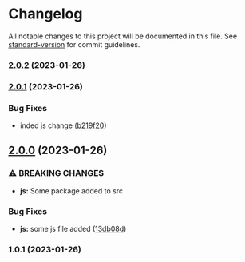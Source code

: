# Changelog

All notable changes to this project will be documented in this file. See [standard-version](https://github.com/conventional-changelog/standard-version) for commit guidelines.

### [2.0.2](https://github.com/m-hasan-pranto/semver-demo/compare/v2.0.1...v2.0.2) (2023-01-26)

### [2.0.1](https://github.com/m-hasan-pranto/semver-demo/compare/v2.0.0...v2.0.1) (2023-01-26)


### Bug Fixes

* inded js change ([b219f20](https://github.com/m-hasan-pranto/semver-demo/commit/b219f202b4845adaa4a148baa0eb23b0039fd31e))

## [2.0.0](https://github.com/m-hasan-pranto/semver-demo/compare/v1.0.1...v2.0.0) (2023-01-26)


### ⚠ BREAKING CHANGES

* **js:** Some package added to src

### Bug Fixes

* **js:** some js file added ([13db08d](https://github.com/m-hasan-pranto/semver-demo/commit/13db08de090c32d2d7035af759cfb406c8dd4402))

### 1.0.1 (2023-01-26)

